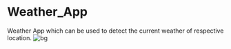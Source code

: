 # Weather_App
Weather App which can be used to detect the current weather of respective location. 
![bg](https://github.com/beinghuman24/Weather_App/assets/128249673/682bce6e-37c6-45b2-8a03-20b788ac12ae)
